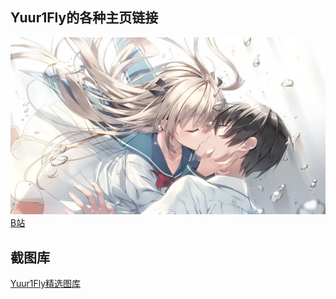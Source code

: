 <div style="background-image: url('steamuserimages-a.akamaihd.jpg);">

## Yuur1Fly的各种主页链接
![224](/steamuserimages-a.akamaihd.jpg)
[B站](https://space.bilibili.com/432095739)

## 截图库
[Yuur1Fly精选图库](photo.md)

</div>

